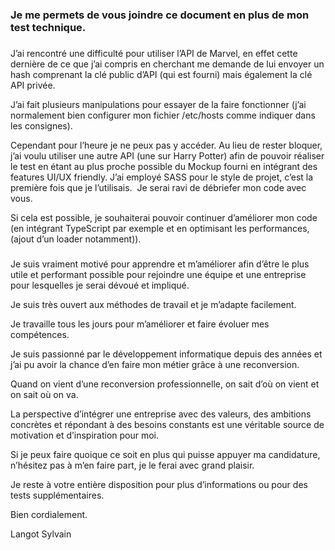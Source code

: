 ### Je me permets de vous joindre ce document en plus de mon test technique.

###

J’ai rencontré une difficulté pour utiliser l’API de Marvel, en effet cette dernière de ce que j’ai compris en cherchant me demande de lui envoyer un hash comprenant la clé public d’API (qui est fourni) mais également la clé API privée.

J’ai fait plusieurs manipulations pour essayer de la faire fonctionner (j’ai normalement bien configurer mon fichier /etc/hosts comme indiquer dans les consignes).

Cependant pour l’heure je ne peux pas y accéder. Au lieu de rester bloquer, j’ai voulu utiliser une autre API (une sur Harry Potter) afin de pouvoir réaliser le test en étant au plus proche possible du Mockup fourni en intégrant des features UI/UX friendly.
J’ai employé SASS pour le style de projet, c’est la première fois que je l’utilisais.  Je serai ravi de débriefer mon code avec vous.

Si cela est possible, je souhaiterai pouvoir continuer d’améliorer mon code (en intégrant TypeScript par exemple et en optimisant les performances, (ajout d’un loader notamment)).

###

Je suis vraiment motivé pour apprendre et m’améliorer afin d’être le plus utile et performant possible pour rejoindre une équipe et une entreprise pour lesquelles je serai dévoué et impliqué.

Je suis très ouvert aux méthodes de travail et je m’adapte facilement.

Je travaille tous les jours pour m’améliorer et faire évoluer mes compétences.

Je suis passionné par le développement informatique depuis des années et j’ai pu avoir la chance d’en faire mon métier grâce à une reconversion.

Quand on vient d’une reconversion professionnelle, on sait d’où on vient et on sait où on va.

La perspective d’intégrer une entreprise avec des valeurs, des ambitions concrètes et répondant à des besoins constants est une véritable source de motivation et d’inspiration pour moi.

Si je peux faire quoique ce soit en plus qui puisse appuyer ma candidature, n’hésitez pas à m’en faire part, je le ferai avec grand plaisir.

Je reste à votre entière disposition pour plus d’informations ou pour des tests supplémentaires.

Bien cordialement.

Langot Sylvain
